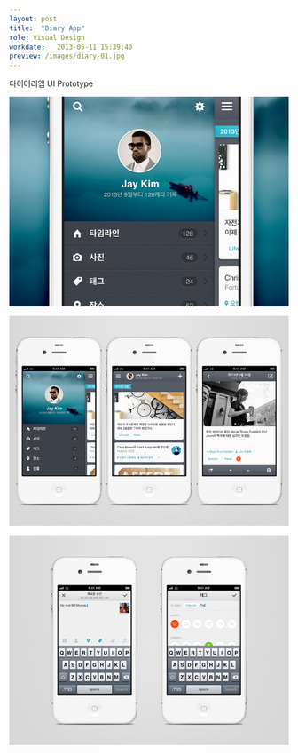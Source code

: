 ```yaml
---
layout: post
title:  "Diary App"
role: Visual Design
workdate:   2013-05-11 15:39:40
preview: /images/diary-01.jpg
---
```


다이어리앱 UI Prototype

![Picture 1](/images/diary-01.jpg)

![Picture 2](/images/diary-02.jpg)

![Picture 3](/images/diary-03.jpg)